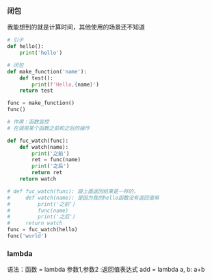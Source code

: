 ### 闭包
我能想到的就是计算时间，其他使用的场景还不知道
```python
# 引子
def hello():
    print('hello')

# 闭包
def make_function('name'):
    def test():
        print(f'Hello,{name}')
    return test

func = make_function()
func()

# 作用：函数监控
# 在调用某个函数之前和之后的操作

def fuc_watch(func):
    def watch(name):
        print('之前')
        ret = func(name)
        print('之后')
        return ret
    return watch

# def fuc_watch(func): 跟上面返回结果是一样的，
#     def watch(name): 是因为我的hello函数没有返回值嘛
#         print('之前')
#         func(name)
#         print('之后')
#     return watch
func = fuc_watch(hello)
func('world')

```

### lambda
语法：函数 = lambda 参数1,参数2 :返回值表达式
add = lambda a, b: a+b